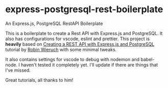 # express-postgresql-rest-boilerplate
An Express.js, PostgreSQL RestAPI Boilerplate

This is a boilerplate to create a Rest API with Express.js and PostgreSQL. It also has configurations for vscode, eslint and prettier.
This project is **heavily** based on [Creating a REST API with Express.js and PostgreSQL](https://www.robinwieruch.de/postgresql-express-node-rest-api/) tutorial by [Robin Wieruch](https://www.robinwieruch.de/) with some minimal tweaks.

It also contains settings for vscode to debug with nodemon and babel-node. I haven't tested it completely yet. I'll update if there are things that I've missed.

Great tutorials, all thanks to him!

